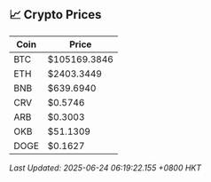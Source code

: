 ## 📈 Crypto Prices

| Coin | Price |
| ---- | ----- |
| BTC | $105169.3846 |
| ETH | $2403.3449 |
| BNB | $639.6940 |
| CRV | $0.5746 |
| ARB | $0.3003 |
| OKB | $51.1309 |
| DOGE | $0.1627 |

_Last Updated: 2025-06-24 06:19:22.155 +0800 HKT_